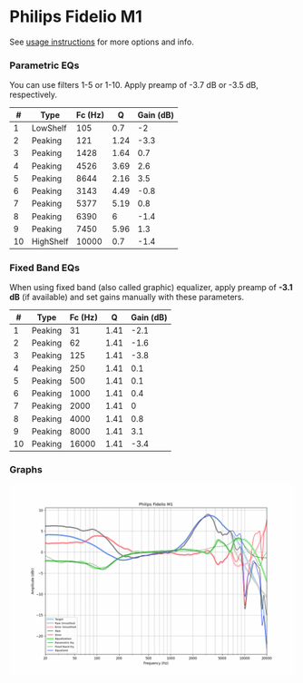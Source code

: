 # Philips Fidelio M1
See [usage instructions](https://github.com/jaakkopasanen/AutoEq#usage) for more options and info.

### Parametric EQs
You can use filters 1-5 or 1-10. Apply preamp of -3.7 dB or -3.5 dB, respectively.

|   # | Type      |   Fc (Hz) |    Q |   Gain (dB) |
|-----|-----------|-----------|------|-------------|
|   1 | LowShelf  |       105 | 0.7  |        -2   |
|   2 | Peaking   |       121 | 1.24 |        -3.3 |
|   3 | Peaking   |      1428 | 1.64 |         0.7 |
|   4 | Peaking   |      4526 | 3.69 |         2.6 |
|   5 | Peaking   |      8644 | 2.16 |         3.5 |
|   6 | Peaking   |      3143 | 4.49 |        -0.8 |
|   7 | Peaking   |      5377 | 5.19 |         0.8 |
|   8 | Peaking   |      6390 | 6    |        -1.4 |
|   9 | Peaking   |      7450 | 5.96 |         1.3 |
|  10 | HighShelf |     10000 | 0.7  |        -1.4 |

### Fixed Band EQs
When using fixed band (also called graphic) equalizer, apply preamp of **-3.1 dB** (if available) and set gains manually with these parameters.

|   # | Type    |   Fc (Hz) |    Q |   Gain (dB) |
|-----|---------|-----------|------|-------------|
|   1 | Peaking |        31 | 1.41 |        -2.1 |
|   2 | Peaking |        62 | 1.41 |        -1.6 |
|   3 | Peaking |       125 | 1.41 |        -3.8 |
|   4 | Peaking |       250 | 1.41 |         0.1 |
|   5 | Peaking |       500 | 1.41 |         0.1 |
|   6 | Peaking |      1000 | 1.41 |         0.4 |
|   7 | Peaking |      2000 | 1.41 |         0   |
|   8 | Peaking |      4000 | 1.41 |         0.8 |
|   9 | Peaking |      8000 | 1.41 |         3.1 |
|  10 | Peaking |     16000 | 1.41 |        -3.4 |

### Graphs
![](./Philips%20Fidelio%20M1.png)
